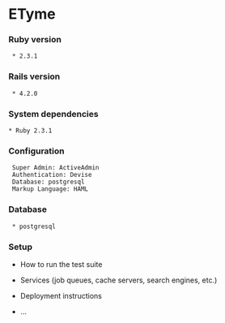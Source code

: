 # **ETyme** #
### Ruby version ###
     * 2.3.1
###  Rails version ###
     * 4.2.0
###  System dependencies ###
    * Ruby 2.3.1
###  Configuration ###
     Super Admin: ActiveAdmin
     Authentication: Devise
     Database: postgresql
     Markup Language: HAML
###  Database ###
     * postgresql

###  Setup ###

* How to run the test suite

* Services (job queues, cache servers, search engines, etc.)

* Deployment instructions

* ...